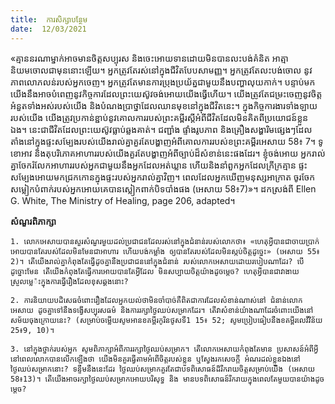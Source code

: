 ```yaml
---
title:  ការសិក្សាបន្ថែម
date:  12/03/2021
---
```


«គ្មាននរណាម្នាក់អាចមានចិត្តសប្បុរស និងចេះអោយទានដោយមិនបានលះបង់គំនិត អាត្មានិយមចោលជាមុននោះឡើយ។ អ្នកត្រូវតែរស់នៅក្នុងជីវិតបែបសាមញ្ញ។ អ្នកត្រូវតែលះបង់ចោល នូវភាពលោភលន់របស់អ្នកចេញ។ អ្នកត្រូវតែមានការប្រុងប្រយ័ត្នជាមួយនឹងបញ្ហាលុយកាក់។ បន្ទាប់មក យើងនឹងអាចបំពេញនូវកិច្ចការដែលព្រះយេស៊ូវចង់អោយយើងធ្វើហើយ។ យើងត្រូវតែជម្រះចេញនូវចិត្ត អំនួតទាំងអស់របស់យើង និងបំណងប្រាថ្នាដែលឈានមុខនៅក្នុងជីវិតនេះ។ ក្នុងកិច្ចការងារទាំងឡាយ របស់យើង យើងត្រូវប្រកាន់ខ្ជាប់នូវគោលការរបស់ព្រះគម្ពីរស្តីអំពីជីវិតដែលមិនគិតពីប្រយោជន៍ខ្លួន ឯង។ នេះជាជីវិតដែលព្រះយេស៊ូវធ្លាប់ឆ្លងគាត់។ ជញ្ជាំង ផ្ទាំងរូបភាព និងគ្រឿងសង្ហារិមផ្សេងៗដែលតាំងនៅក្នុងផ្ទះសម្បែងរបស់យើងរាល់គ្នាគួរតែបង្ហាញអំពីគោលការរបស់ខព្រះគម្ពីរអេសាយ 58៖ 7។ ទូខោអាវ និងតុបរិភោគអាហាររបស់យើងគួរតែបង្ហាញអំពីច្បាប់ដ៏សំខាន់នេះផងដែរ។ ខ្ញុំចង់អោយ អ្នករាល់គ្នាចែករំលែកអាហាររបស់អ្នកជាមួយនឹងអ្នកដែលអត់ឃ្លាន ហើយនិងនាំពួកអ្នកដែលក្រីក្រគ្មាន ផ្ទះសម្បែងអោយមកជ្រកកោនក្នុងផ្ទះរបស់អ្នករាល់គ្នាវិញ។ ពេលដែលអ្នកឃើញមនុស្សអាក្រាត ចូរចែកសម្លៀកបំពាក់របស់អ្នកអោយគេបានស្លៀកពាក់បិទបាំងផង (អេសាយ 58៖7)»។ ដកស្រង់ពី Ellen G. White, The Ministry of Healing, page 206, adapted។

**សំណួរពិភាក្សា**

`1. លោកអេសាយបានសួរសំណួរមួយដល់ប្រជាជនដែលរស់នៅក្នុងជំនាន់របស់លោកថា៖ «ហេតុអ្វីបានជាចាយប្រាក់អោយបានតែរបស់ដែលមិនមែនជាអាហារ ហើយបង់កម្លាំង ឲ្យបានតែរបស់ដែលមិនស្កប់ចិត្តដូច្នេះ» (អេសាយ 55៖2)។ តើយើងរាល់គ្នាកំពុងតែធ្វើដូចគ្នានឹងប្រជាជននៅក្នុងជំនាន់ របស់លោកអេសាយដោយរបៀបណាដែរ? បើដូច្នោះមែន តើយើងកំពុងតែធ្វើការអោយបានតែអ្វីដែល មិនសប្បាយចិត្តយ៉ាងដូចម្តេច? ហេតុអ្វីបានជាវាងាយស្រួលម្លេ៉ះក្នុងការធ្វើរឿងដែលខុសឆ្គងនោះ?`

`2. ការនិយាយបដិសេធចំពោះរឿងដែលអ្នកយល់ថាមិនចាំបាច់គឺពិតជាការដែលសំខាន់ណាស់នៅ ជំនាន់លោកអេសាយ ដូចគ្នាទៅនឹងទង្វើសប្បុរសធម៌ និងការរក្សាថ្ងៃឈប់សម្រាកដែរ។ តើវាសំខាន់យ៉ាងណាដែរចំពោះយើងនៅសម័យចុងក្រោយនេះ? (សម្រាប់ចម្លើយសូមអានខគម្ពីរកូរិនថូសទី1 15៖ 52; សូមប្រៀបធៀបនឹងខគម្ពីរលេវីវិន័យ 25៖9, 10)។`

`3. នៅក្នុងថ្នាក់របស់អ្នក សូមពិភាក្សាអំពីការរក្សាថ្ងៃឈប់សម្រាក។ តើលោកអេសាយកំពុងតែមាន ប្រសាសន៍អំពីអ្វី នៅពេលលោកបានលើកឡើងថា យើងមិនគួរធ្វើតាមអំពើចិត្តរបស់ខ្លួន ឬស្វែងរកសេចក្តី អំណរដល់ខ្លួនឯងនៅថ្ងៃឈប់សម្រាកនោះ? ទន្ទឹមនឹងនេះដែរ ថ្ងៃឈប់សម្រាកគួរតែជាបទពិសោធន៍ដ៏រីករាយចិត្តសម្រាប់យើង (អេសាយ 58៖13)។ តើយើងអាចរក្សាថ្ងៃឈប់សម្រាកអោយបរិសុទ្ធ និង មានបទពិសោធន៍រីករាយក្នុងពេលតែមួយបានយ៉ាងដូចម្តេច?`